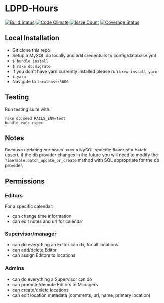 # LDPD-Hours

[![Build Status](https://travis-ci.org/cul/ldpd-hours.svg?branch=master)](https://travis-ci.org/cul/ldpd-hours)
[![Code Climate](https://codeclimate.com/github/cul/ldpd-hours/badges/gpa.svg)](https://codeclimate.com/github/cul/ldpd-hours)
[![Issue Count](https://codeclimate.com/github/cul/ldpd-hours/badges/issue_count.svg)](https://codeclimate.com/github/cul/ldpd-hours)
[![Coverage Status](https://coveralls.io/repos/github/cul/ldpd-hours/badge.svg?branch=display_hours)](https://coveralls.io/github/cul/ldpd-hours?branch=display_hours)

## Local Installation

- Git clone this repo
- Setup a MySQL db locally and add credentials to config/database.yml
- `$ bundle install`
- `$ rake db:migrate`
- If you don't have yarn currently installed please run `brew install yarn`
- `$ yarn`
- Navigate to `localhost:3000`


## Testing

Run testing suite with:

```
rake db:seed RAILS_ENV=test
bundle exec rspec
```

## Notes

Because updating our hours uses a MySQL specific flavor of a batch upsert, if the db provider changes in the future you will need to modify the `TimeTable.batch_update_or_create` method with SQL appropriate for the db provider.

## Permissions
### Editors
  For a specific calendar:
  - can change time information
  - can edit notes and url for calendar
 
### Supervisor/manager
- can do everything an Editor can do, for all locations
- can add/delete Editor
- can assign Editors to locations
 
### Admins
- can do everything a Supervisor can do
- can promote/demote Editors to Managers
- can create/delete locations
- can edit location metadata (comments, url, name, primary location)

